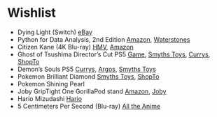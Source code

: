 # Wishlist

- Dying Light (Switch) [eBay](https://www.ebay.co.uk/itm/165219169314?epid=18050748895&hash=item2677d47422:g:VzgAAOSwZJRhrclE)
- Python for Data Analysis, 2nd Edition [Amazon](https://www.amazon.co.uk/Python-Data-Analysis-Wes-Mckinney/dp/1491957662), [Waterstones](https://www.waterstones.com/book/python-for-data-analysis-2e/wes-mckinney/9781491957660)
- Citizen Kane (4K Blu-ray) [HMV](https://store.hmv.com/store/film-tv/4k-ultra-hd-blu-ray/citizen-kane), [Amazon](https://www.amazon.co.uk/Citizen-Kane-Anniversary-Collectors-Blu-ray/dp/B09J91C5WK)
- Ghost of Tsushima Director’s Cut PS5 [Game](https://www.game.co.uk/en/ghost-of-tsushima-directors-cut-2858116), [Smyths Toys](https://www.smythstoys.com/uk/en-gb/video-games-and-tablets/playstation-5/playstation-5-games/ghost-of-tsushima-director-s-cut-ps5/p/202411), [Currys](https://www.currys.co.uk/gbuk/gaming/console-gaming/games/playstation-ghost-of-tsushima-director-s-cut-ps5-10227844-pdt.html), [ShopTo](https://www.shopto.net/en/ps5gh11-ghost-of-tsushima-director-s-cut-p1148775/)
- Demon’s Souls PS5 [Currys](https://www.currys.co.uk/gbuk/gaming/console-gaming/games/playstation-demon-s-souls-ps5-10194355-pdt.html), [Argos](https://www.argos.co.uk/product/8328461), [Smyths Toys](https://www.smythstoys.com/uk/en-gb/video-games-and-tablets/playstation-5/playstation-5-games/demon-s-souls-ps5/p/191454)
- Pokemon Brilliant Diamond [Smyths Toys](https://www.smythstoys.com/uk/en-gb/video-games-and-tablets/video-games/pok%C3%A9mon-brilliant-diamond-and-shining-pearl-video-games/pok%C3%A9mon-brilliant-diamond-nintendo-switch/p/201306), [ShopTo](https://www.shopto.net/en/swpo30-pokemon-brilliant-diamond-p1061569/)
- Pokemon Shining Pearl
- Joby GripTight One GorillaPod stand [Amazon](https://www.amazon.co.uk/Joby-GripTight-Tripod-Stand-Holder/dp/B01NGTBA3E), [Joby](https://joby.com/uk-en/griptight-one-gp-stand-jb01491-0ww/)
- Hario Mizudashi [Hario](https://www.hario.co.uk/products/hario-mizudashi-cold-brew-coffee-maker-brown-600ml)
- 5 Centimeters Per Second (Blu-ray) [All the Anime](https://www.alltheanime.com/products/5-centimeters-per-second-steelbook-collectors)
